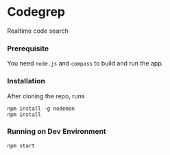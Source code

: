# Codegrep
Realtime code search

### Prerequisite
You need `node.js` and `compass` to build and run the app.

### Installation
After cloning the repo, runs
```
npm install -g nodemon
npm install
```

### Running on Dev Environment
```
npm start
```
